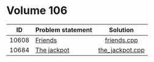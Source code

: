 # Volume 106

|  ID   | Problem statement |      Solution       |
|:-----:|:------------------|:-------------------:|
| 10608 | [Friends][]       | [friends.cpp][]     |
| 10684 | [The jackpot][]   | [the_jackpot.cpp][] |

[Friends]:     http://uva.onlinejudge.org/index.php?option=com_onlinejudge&Itemid=8&category=18&page=show_problem&problem=1549
[The jackpot]: http://uva.onlinejudge.org/index.php?option=com_onlinejudge&Itemid=8&category=18&page=show_problem&problem=1625

[friends.cpp]:     friends.cpp
[the_jackpot.cpp]: the_jackpot.cpp
